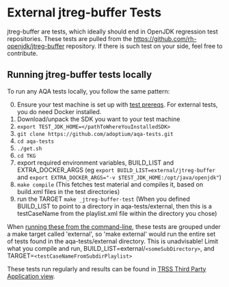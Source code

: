 # External jtreg-buffer Tests

jtreg-buffer are tests, which ideally should end in OpenJDK regression test repositories.
These tests are pulled from the https://github.com/rh-openjdk/jtreg-buffer repository.
If there is such test on  your side, feel free to contribute.

## Running jtreg-buffer tests locally
To run any AQA tests locally, you follow the same pattern:

   0. Ensure your test machine is set up with [test prereqs](https://github.com/adoptium/aqa-tests/blob/master/doc/Prerequisites.md). For external tests, you do need Docker installed.
   1. Download/unpack the SDK you want to your test machine
   2. `export TEST_JDK_HOME=</pathToWhereYouInstalledSDK>`
   3. `git clone https://github.com/adoptium/aqa-tests.git`
   4. `cd aqa-tests`
   5. `./get.sh`
   6. `cd TKG`
   7. export required environment variables, BUILD_LIST and EXTRA_DOCKER_ARGS (eg `export BUILD_LIST=external/jtreg-buffer` and `export EXTRA_DOCKER_ARGS="-v $TEST_JDK_HOME:/opt/java/openjdk"`)
   8. `make compile` (This fetches test material and compiles it, based on build.xml files in the test directories)
   9. run the TARGET `make _jtreg-buffer-test` (When you defined BUILD_LIST to point to a directory in aqa-tests/external, then this is a testCaseName from the playlist.xml file within the directory you chose)

When [running these from the command-line](https://github.com/adoptium/aqa-tests/blob/master/doc/userGuide.md#local-testing-via-make-targets-on-the-commandline), these tests are grouped under a make target called 'external', so 'make external' would run the entire set of tests found in the aqa-tests/external directory. This is unadvisable! Limit what you compile and run, BUILD_LIST=external/`<someSubDirectory>`, and TARGET=`<testCaseNameFromSubdirPlaylist>`

These tests run regularly and results can be found in [TRSS Third Party Application view](https://trss.adoptopenjdk.net/ThirdPartyAppView).
